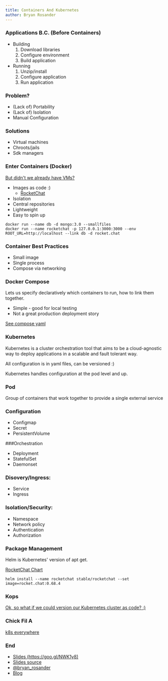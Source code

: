 ```yaml
---
title: Containers And Kubernetes
author: Bryan Rosander
---
```


### Applications B.C. (Before Containers)

* Building
    1. Download libraries
    1. Configure environment
    1. Build application
* Running
    1. Unzip/install
    1. Configure application
    1. Run application

### Problem?

* (Lack of) Portability
* (Lack of) Isolation
* Manual Configuration

### Solutions

* Virtual machines
* Chroots/jails
* Sdk managers

### Enter Containers (Docker)

[But didn't we already have VMs?](https://stackoverflow.com/a/33132462/586148)

* Images as code :)
    * [RocketChat](https://github.com/RocketChat/Docker.Official.Image/blob/294dc246d5a38b4143dbeb3435fbce501583bae7/Dockerfile)
* Isolation
* Central repositories
* Lightweight
* Easy to spin up

```
docker run --name db -d mongo:3.0 --smallfiles
docker run --name rocketchat -p 127.0.0.1:3000:3000 --env ROOT_URL=http://localhost --link db -d rocket.chat
```

### Container Best Practices

* Small image
* Single process
* Compose via networking

### Docker Compose

Lets us specify declaratively which containers to run, how to link them together.

* Simple - good for local testing
* Not a great production deployment story

[See compose yaml](rocket-chat-compose/docker-compose.yaml)

### Kubernetes

Kubernetes is a cluster orchestration tool that aims to be a cloud-agnostic way to deploy applications in a scalable and fault tolerant way.

All configuration is in yaml files, can be versioned :)

Kubernetes handles configuration at the pod level and up.

### Pod

Group of containers that work together to provide a single external service

### Configuration

* Configmap
* Secret
* PersistentVolume

###Orchestration

* Deployment
* StatefulSet
* Daemonset

### Disovery/Ingress:

* Service
* Ingress

### Isolation/Security:

* Namespace
* Network policy
* Authentication
* Authorization

### Package Management

Helm is Kubernetes' version of apt get.

[RocketChat Chart](https://github.com/helm/charts/tree/master/stable/rocketchat)

```
helm install --name rocketchat stable/rocketchat --set image=rocket.chat:0.68.4
```

### Kops

[Ok, so what if we could version our Kubernetes cluster as code? :)](https://github.com/kubernetes/kops)

### Chick Fil A

[k8s everywhere](https://medium.com/@cfatechblog/edge-computing-at-chick-fil-a-7d67242675e2)

### End

* [Slides (https://goo.gl/NWK1y8)](https://brosander.github.io/k8s-talk/#/)
* [Slides source](https://github.com/brosander/k8s-talk)
* [\@bryan_rosander](https://twitter.com/bryan_rosander)
* [Blog](https://blog.rosander.ninja/)

